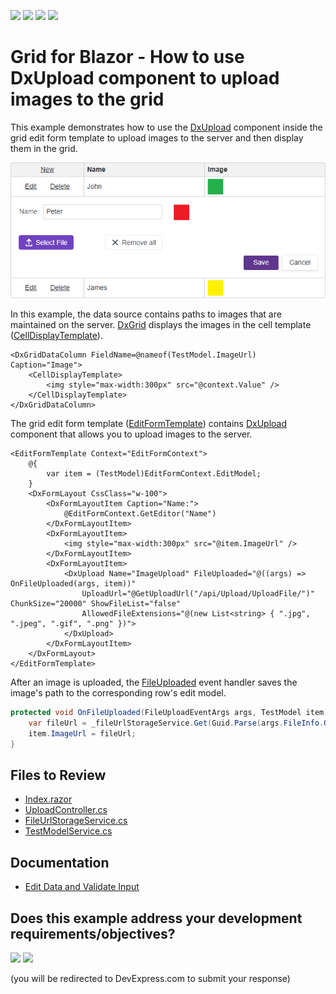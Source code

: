 <!-- default badges list -->
![](https://img.shields.io/endpoint?url=https://codecentral.devexpress.com/api/v1/VersionRange/250005144/24.1.2%2B)
[![](https://img.shields.io/badge/Open_in_DevExpress_Support_Center-FF7200?style=flat-square&logo=DevExpress&logoColor=white)](https://supportcenter.devexpress.com/ticket/details/T873926)
[![](https://img.shields.io/badge/📖_How_to_use_DevExpress_Examples-e9f6fc?style=flat-square)](https://docs.devexpress.com/GeneralInformation/403183)
[![](https://img.shields.io/badge/💬_Leave_Feedback-feecdd?style=flat-square)](#does-this-example-address-your-development-requirementsobjectives)
<!-- default badges end -->

# Grid for Blazor - How to use DxUpload component to upload images to the grid

This example demonstrates how to use the [DxUpload](https://docs.devexpress.com/Blazor/DevExpress.Blazor.DxUpload) component inside the grid edit form template to upload images to the server and then display them in the grid.


![Edit form with DxUpload component](grid-edit-form.png)

In this example, the data source contains paths to images that are maintained on the server. [DxGrid](https://docs.devexpress.com/Blazor/DevExpress.Blazor.DxGrid) displays the images in the cell template ([CellDisplayTemplate](https://docs.devexpress.com/Blazor/DevExpress.Blazor.DxGridDataColumn.CellDisplayTemplate)).

```razor
<DxGridDataColumn FieldName=@nameof(TestModel.ImageUrl) Caption="Image">
    <CellDisplayTemplate>
        <img style="max-width:300px" src="@context.Value" />
    </CellDisplayTemplate>
</DxGridDataColumn>
```

The grid edit form template ([EditFormTemplate](https://docs.devexpress.com/Blazor/DevExpress.Blazor.DxGrid.EditFormTemplate)) contains [DxUpload](https://docs.devexpress.com/Blazor/DevExpress.Blazor.DxUpload) component that allows you to upload images to the server. 


```razor
<EditFormTemplate Context="EditFormContext">
    @{
        var item = (TestModel)EditFormContext.EditModel;
    }
    <DxFormLayout CssClass="w-100">
        <DxFormLayoutItem Caption="Name:">
            @EditFormContext.GetEditor("Name")
        </DxFormLayoutItem>
        <DxFormLayoutItem>
            <img style="max-width:300px" src="@item.ImageUrl" />
        </DxFormLayoutItem>
        <DxFormLayoutItem>
            <DxUpload Name="ImageUpload" FileUploaded="@((args) => OnFileUploaded(args, item))"
                UploadUrl="@GetUploadUrl("/api/Upload/UploadFile/")" ChunkSize="20000" ShowFileList="false"
                AllowedFileExtensions="@(new List<string> { ".jpg", ".jpeg", ".gif", ".png" })">
            </DxUpload>
        </DxFormLayoutItem>
    </DxFormLayout>
</EditFormTemplate>
```

After an image is uploaded, the [FileUploaded](https://docs.devexpress.com/Blazor/DevExpress.Blazor.DxUpload.FileUploaded) event handler saves the image's path to the corresponding row's edit model.

```csharp
protected void OnFileUploaded(FileUploadEventArgs args, TestModel item) {
    var fileUrl = _fileUrlStorageService.Get(Guid.Parse(args.FileInfo.Guid));
    item.ImageUrl = fileUrl;
}
```

<!-- default file list -->
## Files to Review

* [Index.razor](./CS/UsingUploadEditDataGrid/Pages/Index.razor)
* [UploadController.cs](./CS/UsingUploadEditDataGrid/Controllers/UploadController.cs)
* [FileUrlStorageService.cs](./CS/UsingUploadEditDataGrid/Data/FileUrlStorageService.cs)
* [TestModelService.cs](./CS/UsingUploadEditDataGrid/Data/TestModelService.cs)
<!-- default file list end -->

## Documentation

* [Edit Data and Validate Input](http://docs.devexpress.com/Blazor/403454/grid/edit-data-and-validate-input)
<!-- feedback -->
## Does this example address your development requirements/objectives?

[<img src="https://www.devexpress.com/support/examples/i/yes-button.svg"/>](https://www.devexpress.com/support/examples/survey.xml?utm_source=github&utm_campaign=blazor-dxgrid-upload-image-with-dxupload&~~~was_helpful=yes) [<img src="https://www.devexpress.com/support/examples/i/no-button.svg"/>](https://www.devexpress.com/support/examples/survey.xml?utm_source=github&utm_campaign=blazor-dxgrid-upload-image-with-dxupload&~~~was_helpful=no)

(you will be redirected to DevExpress.com to submit your response)
<!-- feedback end -->
